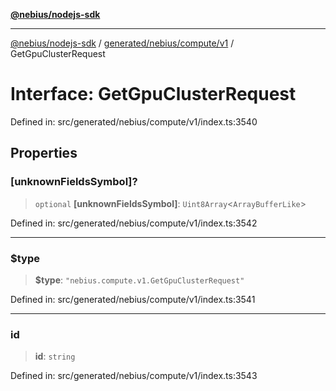 [**@nebius/nodejs-sdk**](../../../../../README.md)

---

[@nebius/nodejs-sdk](../../../../../README.md) / [generated/nebius/compute/v1](../README.md) / GetGpuClusterRequest

# Interface: GetGpuClusterRequest

Defined in: src/generated/nebius/compute/v1/index.ts:3540

## Properties

### \[unknownFieldsSymbol\]?

> `optional` **\[unknownFieldsSymbol\]**: `Uint8Array`\<`ArrayBufferLike`\>

Defined in: src/generated/nebius/compute/v1/index.ts:3542

---

### $type

> **$type**: `"nebius.compute.v1.GetGpuClusterRequest"`

Defined in: src/generated/nebius/compute/v1/index.ts:3541

---

### id

> **id**: `string`

Defined in: src/generated/nebius/compute/v1/index.ts:3543
